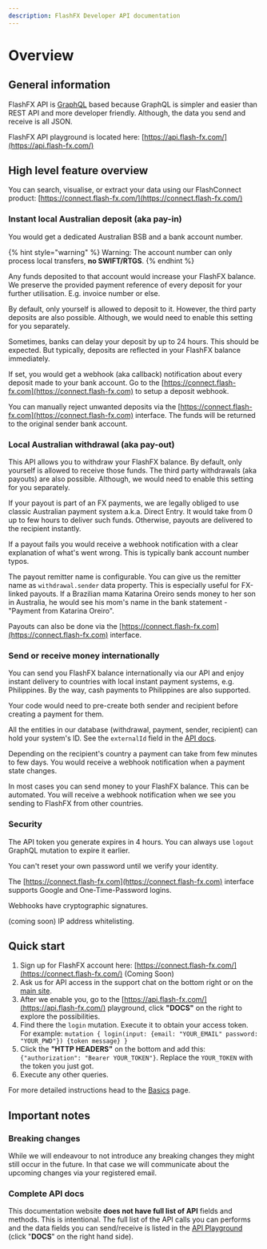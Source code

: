 ```yaml
---
description: FlashFX Developer API documentation
---
```


# Overview

## General information

FlashFX API is [GraphQL](http://graphql.github.io/learn/queries/) based because GraphQL is simpler and easier than REST API and more developer friendly. Although, the data you send and receive is all JSON.

FlashFX API playground is located here: [https://api.flash-fx.com/](https://api.flash-fx.com/)

## High level feature overview

You can search, visualise, or extract your data using our FlashConnect product: [https://connect.flash-fx.com/](https://connect.flash-fx.com/)

### Instant local Australian deposit \(aka pay-in\)

You would get a dedicated Australian BSB and a bank account number.

{% hint style="warning" %}
Warning: The account number can only process local transfers, **no SWIFT/RTGS**.
{% endhint %}

Any funds deposited to that account would increase your FlashFX balance. We preserve the provided payment reference of every deposit for your further utilisation. E.g. invoice number or else.

By default, only yourself is allowed to deposit to it. However, the third party deposits are also possible. Although, we would need to enable this setting for you separately.

Sometimes, banks can delay your deposit by up to 24 hours. This should be expected. But typically, deposits are reflected in your FlashFX balance immediately.

If set, you would get a webhook \(aka callback\) notification about every deposit made to your bank account. Go to the [https://connect.flash-fx.com](https://connect.flash-fx.com) to setup a deposit webhook.

You can manually reject unwanted deposits via the [https://connect.flash-fx.com](https://connect.flash-fx.com) interface. The funds will be returned to the original sender bank account.

### Local Australian withdrawal \(aka pay-out\)

This API allows you to withdraw your FlashFX balance. By default, only yourself is allowed to receive those funds. The third party withdrawals \(aka payouts\) are also possible. Although, we would need to enable this setting for you separately.

If your payout is part of an FX payments, we are legally obliged to use classic Australian payment system a.k.a. Direct Entry. It would take from 0 up to few hours to deliver such funds. Otherwise, payouts are delivered to the recipient instantly.

If a payout fails you would receive a webhook notification with a clear explanation of what's went wrong. This is typically bank account number typos.

The payout remitter name is configurable. You can give us the remitter name as `withdrawal.sender` data property. This is especially useful for FX-linked payouts. If a Brazilian mama Katarina Oreiro sends money to her son in Australia, he would see his mom's name in the bank statement - "Payment from Katarina Oreiro".

Payouts can also be done via the [https://connect.flash-fx.com](https://connect.flash-fx.com) interface.

### Send or receive money internationally

You can send you FlashFX balance internationally via our API and enjoy instant delivery to countries with local instant payment systems, e.g. Philippines. By the way, cash payments to Philippines are also supported.

Your code would need to pre-create both sender and recipient before creating a payment for them.

All the entities in our database \(withdrawal, payment, sender, recipient\) can hold your system's ID. See the `externalId` field in the [API docs](https://api.flash-fx.com/).

Depending on the recipient's country a payment can take from few minutes to few days. You would receive a webhook notification when a payment state changes.

In most cases you can send money to your FlashFX balance. This can be automated. You will receive a webhook notification when we see you sending to FlashFX from other countries.

### Security

The API token you generate expires in 4 hours. You can always use `logout` GraphQL mutation to expire it earlier.

You can't reset your own password until we verify your identity.

The [https://connect.flash-fx.com](https://connect.flash-fx.com) interface supports Google and One-Time-Password logins.

Webhooks have cryptographic signatures.

\(coming soon\) IP address whitelisting.

## Quick start

1. Sign up for FlashFX account here: [https://connect.flash-fx.com/](https://connect.flash-fx.com/) \(Coming Soon\)
2. Ask us for API access in the support chat on the bottom right or on the [main site](https://www.flash-fx.com/).
3. After we enable you, go to the [https://api.flash-fx.com/](https://api.flash-fx.com/) playground, click **"DOCS"** on the right to explore the possibilities.
4. Find there the `login` mutation. Execute it to obtain your access token. For example: `mutation { login(input: {email: "YOUR_EMAIL" password: "YOUR_PWD"}) {token message} }`
5. Click the **"HTTP HEADERS"** on the bottom and add this: `{"authorization": "Bearer YOUR_TOKEN"}`. Replace the `YOUR_TOKEN` with the token you just got.
6. Execute any other queries.

For more detailed instructions head to the [Basics](basics/) page.

## Important notes

### Breaking changes

While we will endeavour to not introduce any breaking changes they might still occur in the future. In that case we will communicate about the upcoming changes via your registered email.

### Complete API docs

This documentation website **does not have full list of API** fields and methods. This is intentional. The full list of the API calls you can performs and the data fields you can send/receive is listed in the [API Playground](https://api.flash-fx.com/) \(click "**DOCS**" on the right hand side\).

